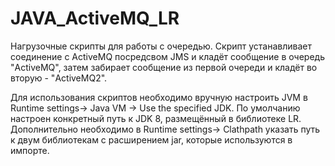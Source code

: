 # JAVA_ActiveMQ_LR
Нагрузочные скрипты для работы с очередью.
Скрипт устанавливает соединение с ActiveMQ посредсвом JMS и
кладёт сообщение в очередь "ActiveMQ", затем забирает сообщение 
из первой очереди и кладёт во вторую - "ActiveMQ2".

Для использования скриптов необходимо вручную настроить JVM
в Runtime settings-> Java VM -> Use the specified JDK.
По умолчанию настроен конкретный путь к JDK 8, 
размещённый в библиотеке LR.
Дополнительно необходимо в Runtime settings-> Clathpath 
указать путь к двум библиотекам с расширением jar,
которые используются в импорте.

